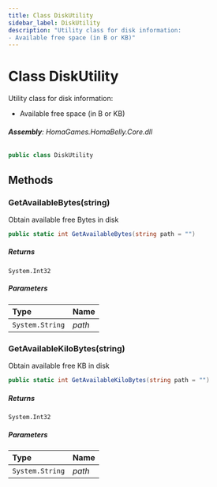 ```yaml
---
title: Class DiskUtility
sidebar_label: DiskUtility
description: "Utility class for disk information:
- Available free space (in B or KB)"
---
```

# Class DiskUtility
Utility class for disk information:
- Available free space (in B or KB)

###### **Assembly**: HomaGames.HomaBelly.Core.dll

```csharp title="Declaration"
public class DiskUtility
```
## Methods
### GetAvailableBytes(string)
Obtain available free Bytes in disk

```csharp title="Declaration"
public static int GetAvailableBytes(string path = "")
```

##### Returns

`System.Int32`

##### Parameters

| Type | Name |
|:--- |:--- |
| `System.String` | *path* |

### GetAvailableKiloBytes(string)
Obtain available free KB in disk

```csharp title="Declaration"
public static int GetAvailableKiloBytes(string path = "")
```

##### Returns

`System.Int32`

##### Parameters

| Type | Name |
|:--- |:--- |
| `System.String` | *path* |

